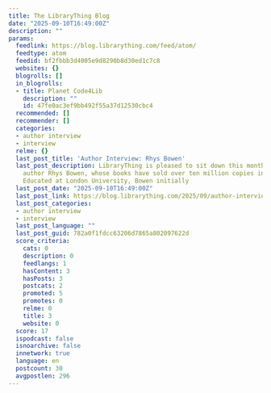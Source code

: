 ```yaml
---
title: The LibraryThing Blog
date: "2025-09-10T16:49:00Z"
description: ""
params:
  feedlink: https://blog.librarything.com/feed/atom/
  feedtype: atom
  feedid: bf2fbbb3d4005e9d8290b8d30ed1c7c8
  websites: {}
  blogrolls: []
  in_blogrolls:
  - title: Planet Code4Lib
    description: ""
    id: 47fe0ac3ef9bb492f55a37d12530cbc4
  recommended: []
  recommender: []
  categories:
  - author interview
  - interview
  relme: {}
  last_post_title: 'Author Interview: Rhys Bowen'
  last_post_description: LibraryThing is pleased to sit down this month with bestselling
    author Rhys Bowen, whose books have sold over ten million copies in thirty languages.
    Educated at London University, Bowen initially
  last_post_date: "2025-09-10T16:49:00Z"
  last_post_link: https://blog.librarything.com/2025/09/author-interview-rhys-bowen/
  last_post_categories:
  - author interview
  - interview
  last_post_language: ""
  last_post_guid: 782a0f1fdcc63206d7865a802097622d
  score_criteria:
    cats: 0
    description: 0
    feedlangs: 1
    hasContent: 3
    hasPosts: 3
    postcats: 2
    promoted: 5
    promotes: 0
    relme: 0
    title: 3
    website: 0
  score: 17
  ispodcast: false
  isnoarchive: false
  innetwork: true
  language: en
  postcount: 30
  avgpostlen: 296
---
```

